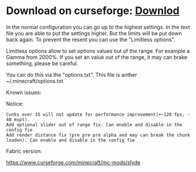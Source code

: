 # Download on curseforge: [Downlod](https://www.curseforge.com/minecraft/mc-mods/limitless-options)
In the normal configuration you can go up to the highest settings. In the text file you are able to put the settings higher. But the limits will be put down back again. To prevent the resent you can use the "Limitless options".

Limitless options allow to set options values out of the range. For example a Gamma from 2000%. If you set an value out of the range, it may can brake something, please be careful.

You can do this via the "options.txt". This file is anther ~/.minecraft/options.txt

Known issues:

     

Notice:

    Cunks over 35 will not update for performance improvement(+~120 fps, - 40 mspt).
    Add optional slider out of range fix. Can enable and disable in the config fie
    Add render distance fix (pre pre pre alpha and may can break the chunk loaden). Can enable and disable in the config fie

 

Fabric version:

https://www.curseforge.com/minecraft/mc-mods/slyde

